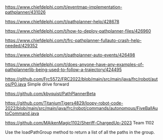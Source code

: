 https://www.chiefdelphi.com/t/eventmap-implementation-pathplanner/431026

https://www.chiefdelphi.com/t/pathplanner-help/428678 

https://www.chiefdelphi.com/t/how-to-deploy-pathplanner-files/426960

https://www.chiefdelphi.com/t/frc-pathplanner-fullauto-crash-help-needed/429352

https://www.chiefdelphi.com/t/pathplanner-auto-events/426498

https://www.chiefdelphi.com/t/does-anyone-have-any-examples-of-pathplannerlib-being-used-to-follow-a-trajectory/424495

https://github.com/Frc5572/FRC2022/blob/main/src/main/java/frc/robot/autos/P0.java Simple drive forward

https://github.com/kbyquist/PathPlannerBeta 

https://github.com/TitaniumTigers4829/loopy-robot-code-2022/blob/main/src/main/java/frc/robot/commands/autonomous/FiveBallAutoCommand.java

https://github.com/MAikenMagic1102/Sheriff-ChargedUp-2023 Team 1102

Use the loadPathGroup method to return a list of all the paths in the group.

